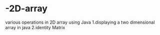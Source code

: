 # -2D-array
various operations in 2D array using Java
1.displaying a two dimensional array in java
2.identity Matrix
